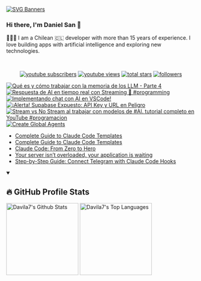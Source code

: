 [![SVG Banners](https://svg-banners.vercel.app/api?type=typeWriter&text1=Daniel%20San%20👨🏽‍💻%20|%20Serverless%20|%20Code%20GPT%20❤️&width=800&height=110)](https://github.com/Akshay090/svg-banners)

### Hi there, I'm Daniel San 👋

👨🏽‍💻 I am a Chilean 🇨🇱 developer with more than 15 years of experience. I love building apps with artificial intelligence and exploring new technologies.

<br>
<p align="center">
  <a href="https://www.youtube.com/@daniiielsan?sub_confirmation=1">
    <img alt="youtube subscribers" title="Subscribe to my YouTube channel" src="https://custom-icon-badges.demolab.com/youtube/channel/subscribers/UCNabExUbWCar1WvCGWaPNdQ?color=%23E05D44&label=SUBSCRIBE&logo=video&logoColor=white&style=for-the-badge&labelColor=CE4630"/></a>
  <a href="https://www.youtube.com/@daniiielsan?sub_confirmation=1">
    <img alt="youtube views" title="YouTube views" src="https://custom-icon-badges.demolab.com/youtube/channel/views/UCNabExUbWCar1WvCGWaPNdQ?color=%23E1AD0E&logo=video&logoColor=white&style=for-the-badge&labelColor=C79600"/></a> 
  <a href="https://github.com/davila7?tab=repositories&sort=stargazers">
    <img alt="total stars" title="Total stars on GitHub" src="https://custom-icon-badges.demolab.com/github/stars/davila7?color=55960c&style=for-the-badge&labelColor=488207&logo=star"/></a>
  <a href="https://github.com/davila7?tab=followers">
    <img alt="followers" title="Follow me on Github" src="https://custom-icon-badges.demolab.com/github/followers/davila7?color=236ad3&labelColor=1155ba&style=for-the-badge&logo=person-add&label=Follow&logoColor=white"/></a>
</p>
<!--
<details open> 
    <summary><h3>📺 Latest YouTube Videos</h3></summary> -->

<!-- BEGIN YOUTUBE-CARDS -->
[![Qué es y cómo trabajar con la memoria de los LLM - Parte 4](https://ytcards.demolab.com/?id=cM_CJPaD0kQ&title=Qu%C3%A9+es+y+c%C3%B3mo+trabajar+con+la+memoria+de+los+LLM+-+Parte+4&lang=en&timestamp=1757363546&background_color=%230d1117&title_color=%23ffffff&stats_color=%23dedede&max_title_lines=1&width=250&border_radius=5 "Qué es y cómo trabajar con la memoria de los LLM - Parte 4")](https://www.youtube.com/watch?v=cM_CJPaD0kQ)
[![Respuesta de AI en tiempo real con Streaming 🧐 #programming](https://ytcards.demolab.com/?id=Tsp13K2Yq-Q&title=Respuesta+de+AI+en+tiempo+real+con+Streaming+%F0%9F%A7%90+%23programming&lang=en&timestamp=1756407371&background_color=%230d1117&title_color=%23ffffff&stats_color=%23dedede&max_title_lines=1&width=250&border_radius=5 "Respuesta de AI en tiempo real con Streaming 🧐 #programming")](https://www.youtube.com/shorts/Tsp13K2Yq-Q)
[![Implementando chat con AI en VSCode!](https://ytcards.demolab.com/?id=BVNfUP_Uek4&title=Implementando+chat+con+AI+en+VSCode%21&lang=en&timestamp=1756208775&background_color=%230d1117&title_color=%23ffffff&stats_color=%23dedede&max_title_lines=1&width=250&border_radius=5 "Implementando chat con AI en VSCode!")](https://www.youtube.com/shorts/BVNfUP_Uek4)
[![¡Alerta! Supabase Expuesto: API Key y URL en Peligro](https://ytcards.demolab.com/?id=L8s03Rw0iKE&title=%C2%A1Alerta%21+Supabase+Expuesto%3A+API+Key+y+URL+en+Peligro&lang=en&timestamp=1756165139&background_color=%230d1117&title_color=%23ffffff&stats_color=%23dedede&max_title_lines=1&width=250&border_radius=5 "¡Alerta! Supabase Expuesto: API Key y URL en Peligro")](https://www.youtube.com/shorts/L8s03Rw0iKE)
[![Stream vs No Stream al trabajar con modelos de #Al. tutorial completo en YouTube #programacion](https://ytcards.demolab.com/?id=gGMixg8Bw-Y&title=Stream+vs+No+Stream+al+trabajar+con+modelos+de+%23Al.+tutorial+completo+en+YouTube+%23programacion&lang=en&timestamp=1756058686&background_color=%230d1117&title_color=%23ffffff&stats_color=%23dedede&max_title_lines=1&width=250&border_radius=5 "Stream vs No Stream al trabajar con modelos de #Al. tutorial completo en YouTube #programacion")](https://www.youtube.com/shorts/gGMixg8Bw-Y)
[![Create Global Agents](https://ytcards.demolab.com/?id=eYus7al9QBE&title=Create+Global+Agents&lang=en&timestamp=1755997581&background_color=%230d1117&title_color=%23ffffff&stats_color=%23dedede&max_title_lines=1&width=250&border_radius=5 "Create Global Agents")](https://www.youtube.com/shorts/eYus7al9QBE)
<!-- END YOUTUBE-CARDS -->
<!--
</details>
 -->
 <!--
<details open> 
    <summary><h2>📝 Blog post</h2></summary>
-->
<!-- BLOG-POST-LIST:START -->
- [Complete Guide to Claude Code Templates](https://dev.to/dani_avila7/complete-guide-to-claude-code-templates-1pnp)
- [Complete Guide to Claude Code Templates](https://medium.com/latinxinai/complete-guide-to-claude-code-templates-4e53d6688b34?source=rss-3a9533f001c5------2)
- [Claude Code: From Zero to Hero](https://dev.to/dani_avila7/claude-code-from-zero-to-hero-4kcm)
- [Your server isn’t overloaded, your application is waiting](https://medium.com/@dan.avila7/your-server-isnt-overloaded-your-application-is-waiting-1383f00865d5?source=rss-3a9533f001c5------2)
- [Step-by-Step Guide: Connect Telegram with Claude Code Hooks](https://medium.com/@dan.avila7/step-by-step-guide-connect-telegram-with-claude-code-hooks-1686fadcee65?source=rss-3a9533f001c5------2)
<!-- BLOG-POST-LIST:END -->
<!--
</details>
-->

<details open> 
  <summary><h2>🔥 GitHub Profile Stats</h2></summary>
<!-- https://github.com/anuraghazra/github-readme-stats -->

  <a href="https://github.com/anuraghazra/github-readme-stats"><img alt="Davila7's Github Stats" src="https://denvercoder1-github-readme-stats.vercel.app/api/?username=davila7&show_icons=true&include_all_commits=true&count_private=true&theme=react&hide_border=true&bg_color=1F222E&title_color=F85D7F&icon_color=F8D866" height="192px"/></a>
  <a href="https://github.com/anuraghazra/github-readme-stats"><img alt="Davila7's Top Languages" src="https://github-readme-stats.vercel.app/api/top-langs/?username=davila7&langs_count=8&layout=compact&theme=react&hide_border=true&bg_color=1F222E&title_color=F85D7F&icon_color=F8D866&hide=Jupyter%20Notebook" height="192px"/></a>
  
</details>
